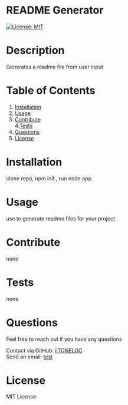 
# README Generator  
[![License: MIT](https://img.shields.io/badge/License-MIT-yellow.svg)](https://opensource.org/licenses/MIT)


# Description
Generates a readme file from user input

# Table of Contents
1. [Installation](#installation)  
2. [Usage](#usage)  
3. [Contribute](#contribute)  
4.[Tests](#tests)  
5. [Questions](#questions)  
6. [License](#license)

# Installation
clone repo, npm init , run node app

# Usage
use to generate readme files for your project

# Contribute 
none

# Tests
none

# Questions
Feel free to reach out if you have any questions

Contact via GitHub: [iiTONELOC](https://github.com/iiTONELOC)  
Send an email: [test](mailto:test)

# License
MIT License
